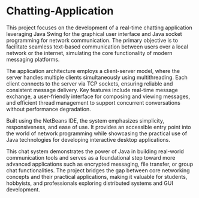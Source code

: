# Chatting-Application

This project focuses on the development of a real-time chatting application leveraging Java Swing for the graphical user interface and Java socket programming for network communication. The primary objective is to facilitate seamless text-based communication between users over a local network or the internet, simulating the core functionality of modern messaging platforms.


The application architecture employs a client-server model, where the server handles multiple clients simultaneously using multithreading. Each client connects to the server via TCP sockets, ensuring reliable and consistent message delivery. Key features include real-time message exchange, a user-friendly interface for composing and viewing messages, and efficient thread management to support concurrent conversations without performance degradation.


Built using the NetBeans IDE, the system emphasizes simplicity, responsiveness, and ease of use. It provides an accessible entry point into the world of network programming while showcasing the practical use of Java technologies for developing interactive desktop applications.


This chat system demonstrates the power of Java in building real-world communication tools and serves as a foundational step toward more advanced applications such as encrypted messaging, file transfer, or group chat functionalities. The project bridges the gap between core networking concepts and their practical applications, making it valuable for students, hobbyists, and professionals exploring distributed systems and GUI development.

 
 
 
